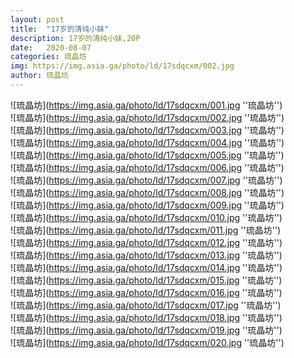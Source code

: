 ```yaml
---
layout: post
title:  "17岁的清纯小妹"
description: 17岁的清纯小妹,20P
date:   2020-08-07
categories: 琉晶坊
img: https://img.asia.ga/photo/ld/17sdqcxm/002.jpg
author: 琉晶坊
---
```


![琉晶坊](https://img.asia.ga/photo/ld/17sdqcxm/001.jpg ''琉晶坊'') <br>
![琉晶坊](https://img.asia.ga/photo/ld/17sdqcxm/002.jpg ''琉晶坊'') <br>
![琉晶坊](https://img.asia.ga/photo/ld/17sdqcxm/003.jpg ''琉晶坊'') <br>
![琉晶坊](https://img.asia.ga/photo/ld/17sdqcxm/004.jpg ''琉晶坊'') <br>
![琉晶坊](https://img.asia.ga/photo/ld/17sdqcxm/005.jpg ''琉晶坊'') <br>
![琉晶坊](https://img.asia.ga/photo/ld/17sdqcxm/006.jpg ''琉晶坊'') <br>
![琉晶坊](https://img.asia.ga/photo/ld/17sdqcxm/007.jpg ''琉晶坊'') <br>
![琉晶坊](https://img.asia.ga/photo/ld/17sdqcxm/008.jpg ''琉晶坊'') <br>
![琉晶坊](https://img.asia.ga/photo/ld/17sdqcxm/009.jpg ''琉晶坊'') <br>
![琉晶坊](https://img.asia.ga/photo/ld/17sdqcxm/010.jpg ''琉晶坊'') <br>
![琉晶坊](https://img.asia.ga/photo/ld/17sdqcxm/011.jpg ''琉晶坊'') <br>
![琉晶坊](https://img.asia.ga/photo/ld/17sdqcxm/012.jpg ''琉晶坊'') <br>
![琉晶坊](https://img.asia.ga/photo/ld/17sdqcxm/013.jpg ''琉晶坊'') <br>
![琉晶坊](https://img.asia.ga/photo/ld/17sdqcxm/014.jpg ''琉晶坊'') <br>
![琉晶坊](https://img.asia.ga/photo/ld/17sdqcxm/015.jpg ''琉晶坊'') <br>
![琉晶坊](https://img.asia.ga/photo/ld/17sdqcxm/016.jpg ''琉晶坊'') <br>
![琉晶坊](https://img.asia.ga/photo/ld/17sdqcxm/017.jpg ''琉晶坊'') <br>
![琉晶坊](https://img.asia.ga/photo/ld/17sdqcxm/018.jpg ''琉晶坊'') <br>
![琉晶坊](https://img.asia.ga/photo/ld/17sdqcxm/019.jpg ''琉晶坊'') <br>
![琉晶坊](https://img.asia.ga/photo/ld/17sdqcxm/020.jpg ''琉晶坊'') <br>
